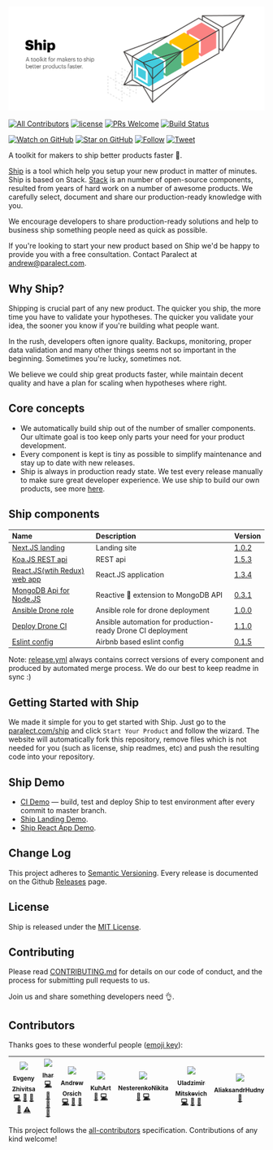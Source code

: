 ![Ship](https://raw.githubusercontent.com/paralect/ship/master/ship.png)

[![All Contributors](https://img.shields.io/badge/all_contributors-7-orange.svg?style=flat-square)](#contributors)
[![license](https://img.shields.io/github/license/mashape/apistatus.svg?style=flat-square)](LICENSE)
[![PRs Welcome](https://img.shields.io/badge/PRs-welcome-brightgreen.svg?style=flat-square)](http://makeapullrequest.com)
[![Build Status](http://ship-ci.paralect.com/api/badges/paralect/ship/status.svg)](http://ship-ci.paralect.com/paralect/ship)

[![Watch on GitHub](https://img.shields.io/github/watchers/paralect/ship.svg?style=social&label=Watch)](https://github.com/paralect/ship/watchers)
[![Star on GitHub](https://img.shields.io/github/stars/paralect/ship.svg?style=social&label=Stars)](https://github.com/paralect/ship/stargazers)
[![Follow](https://img.shields.io/twitter/follow/paralect.svg?style=social&label=Follow)](https://twitter.com/paralect)
[![Tweet](https://img.shields.io/twitter/url/https/github.com/paralect/ship.svg?style=social)](https://twitter.com/intent/tweet?text=I%27m%20building%20my%20next%20product%20with%20Ship%20%F0%9F%9A%80.%20Check%20it%20out:%20https://github.com/paralect/ship)

A toolkit for makers to ship better products faster 🚀. 

[Ship](https://github.com/paralect/ship) is a tool which help you setup your new product in matter of minutes. Ship is based on Stack. [Stack](https://github.com/paralect/stack) is an number of open-source components, resulted from years of hard work on a number of awesome products. We carefully select, document and share our production-ready knowledge with you. 

We encourage developers to share production-ready solutions and help to  business ship something people need as quick as possible. 

If you're looking to start your new product based on Ship we'd be happy to provide you with a free consultation. Contact Paralect at andrew@paralect.com.

## Why Ship?

Shipping is crucial part of any new product. The quicker you ship, the more time you have to validate your hypotheses. The quicker you validate your idea, the sooner you know if you're building what people want.

In the rush, developers often ignore quality. Backups, monitoring, proper data validation and many other things seems not so important in the beginning. Sometimes you're lucky, sometimes not.

We believe we could ship great products faster, while maintain decent quality and have a plan for scaling when hypotheses where right.

## Core concepts

* We automatically build ship out of the number of smaller components. Our ultimate goal is too keep only parts your need for your product development.
* Every component is kept is tiny as possible to simplify maintenance and stay up to date with new releases. 
* Ship is always in production ready state. We test every release manually to make sure great developer experience. We use ship to build our own products, see more [here](https://github.com/paralect/ship).

## Ship components

|Name|Description|Version|
|:---|:----------|:------|
|[Next.JS landing](https://github.com/paralect/nextjs-landing-starter)|Landing site|[1.0.2](https://github.com/paralect/nextjs-landing-starter/releases/tag/1.0.2)|
|[Koa.JS REST api](https://github.com/paralect/koa-api-starter)|REST api|[1.5.3](https://github.com/paralect/koa-api-starter/releases/tag/1.5.3)|
|[React.JS(wtih Redux) web app](https://github.com/paralect/koa-react-starter)|React.JS application|[1.3.4](https://github.com/paralect/koa-react-starter/releases/tag/1.3.4)|
|[MongoDB Api for Node.JS](https://github.com/paralect/node-mongo)|Reactive 🚀 extension to MongoDB API |[0.3.1](https://github.com/paralect/node-mongo/releases/tag/0.3.1)|
|[Ansible Drone role](https://github.com/paralect/ansible-drone)|Ansible role for drone deployment|[1.0.0](https://github.com/paralect/ansible-drone/releases/tag/1.0)|
|[Deploy Drone CI](https://github.com/paralect/deploy-drone)|Ansible automation for production-ready Drone CI deployment|[1.1.0](https://github.com/paralect/deploy-drone/releases/tag/1.1.0)|
|[Eslint config](https://github.com/paralect/eslint-config)|Airbnb based eslint config|[0.1.5](https://github.com/paralect/eslint-config/releases/tag/0.1.5)|

Note: [release.yml](release.yml) always contains correct versions of every component and produced by automated merge process. We do our best to keep readme in sync :)

## Getting Started with Ship

We made it simple for you to get started with Ship. Just go to the [paralect.com/ship](https://www.paralect.com/ship) and click `Start Your Product` and follow the wizard. The website will automatically fork this repository, remove files which is not needed for you (such as license, ship readmes, etc) and push the resulting code into your repository.

## Ship Demo

* [CI Demo](http://ship-ci.paralect.com/paralect/ship) — build, test and deploy Ship to test environment after every commit to master branch.
* [Ship Landing Demo](http://ship-demo.paralect.com/).
* [Ship React App Demo](http://ship-app.paralect.com/).

## Change Log

This project adheres to [Semantic Versioning](http://semver.org/).
Every release is documented on the Github [Releases](https://github.com/paralect/ship/releases) page.

## License

Ship is released under the [MIT License](LICENSE).

## Contributing

Please read [CONTRIBUTING.md](CONTRIBUTING.md) for details on our code of conduct, and the process for submitting pull requests to us.

Join us and share something developers need 👌.

## Contributors

Thanks goes to these wonderful people ([emoji key](https://github.com/kentcdodds/all-contributors#emoji-key)):

<!-- ALL-CONTRIBUTORS-LIST:START - Do not remove or modify this section -->
<!-- prettier-ignore -->
| [<img src="https://avatars2.githubusercontent.com/u/6461311?v=4" width="100px;"/><br /><sub><b>Evgeny Zhivitsa</b></sub>](https://github.com/ezhivitsa)<br />[💻](https://github.com/paralect/ship/commits?author=ezhivitsa "Code") [📖](https://github.com/paralect/ship/commits?author=ezhivitsa "Documentation") [🤔](#ideas-ezhivitsa "Ideas, Planning, & Feedback") [👀](#review-ezhivitsa "Reviewed Pull Requests") [⚠️](https://github.com/paralect/ship/commits?author=ezhivitsa "Tests") | [<img src="https://avatars3.githubusercontent.com/u/2302873?v=4" width="100px;"/><br /><sub><b>Ihar</b></sub>](https://github.com/IharKrasnik)<br />[💻](https://github.com/paralect/ship/commits?author=IharKrasnik "Code") [📖](https://github.com/paralect/ship/commits?author=IharKrasnik "Documentation") [🤔](#ideas-IharKrasnik "Ideas, Planning, & Feedback") [👀](#review-IharKrasnik "Reviewed Pull Requests") | [<img src="https://avatars3.githubusercontent.com/u/681396?v=4" width="100px;"/><br /><sub><b>Andrew Orsich</b></sub>](http://paralect.com)<br />[💻](https://github.com/paralect/ship/commits?author=anorsich "Code") [📖](https://github.com/paralect/ship/commits?author=anorsich "Documentation") [🤔](#ideas-anorsich "Ideas, Planning, & Feedback") | [<img src="https://avatars3.githubusercontent.com/u/14125982?v=4" width="100px;"/><br /><sub><b>KuhArt</b></sub>](https://github.com/KuhArt)<br />[🐛](https://github.com/paralect/ship/issues?q=author%3AKuhArt "Bug reports") [💻](https://github.com/paralect/ship/commits?author=KuhArt "Code") | [<img src="https://avatars1.githubusercontent.com/u/12069883?v=4" width="100px;"/><br /><sub><b>NesterenkoNikita</b></sub>](https://github.com/NesterenkoNikita)<br />[🐛](https://github.com/paralect/ship/issues?q=author%3ANesterenkoNikita "Bug reports") [💻](https://github.com/paralect/ship/commits?author=NesterenkoNikita "Code") | [<img src="https://avatars2.githubusercontent.com/u/2989199?v=4" width="100px;"/><br /><sub><b>Uladzimir Mitskevich</b></sub>](https://github.com/umitskevich)<br />[💻](https://github.com/paralect/ship/commits?author=umitskevich "Code") [🤔](#ideas-umitskevich "Ideas, Planning, & Feedback") [👀](#review-umitskevich "Reviewed Pull Requests") | [<img src="https://avatars0.githubusercontent.com/u/20900930?v=4" width="100px;"/><br /><sub><b>AliaksandrHudnyi</b></sub>](https://github.com/AliaksandrHudnyi)<br />[🐛](https://github.com/paralect/ship/issues?q=author%3AAliaksandrHudnyi "Bug reports") |
| :---: | :---: | :---: | :---: | :---: | :---: | :---: |
<!-- ALL-CONTRIBUTORS-LIST:END -->

This project follows the [all-contributors](https://github.com/kentcdodds/all-contributors) specification. Contributions of any kind welcome!
